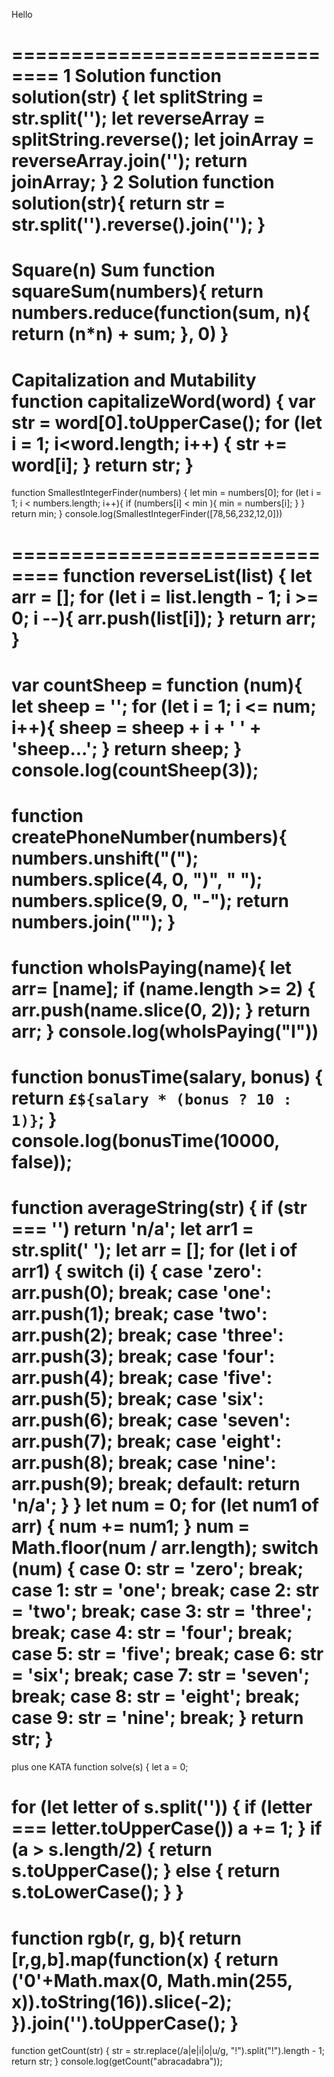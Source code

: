 Hello

==============================
1 Solution
function solution(str) {
let splitString = str.split('');
let reverseArray = splitString.reverse();
let joinArray = reverseArray.join('');
return joinArray;
}
2 Solution
function solution(str){
return str = str.split('').reverse().join('');
}
=============================
Square(n) Sum
function squareSum(numbers){
return numbers.reduce(function(sum, n){
return (n*n) + sum;
}, 0)
}
==============================
Capitalization and Mutability
function capitalizeWord(word) {
var str = word[0].toUpperCase();
for (let i = 1; i<word.length; i++) {
str += word[i];
}
return str;
}
==============================
function SmallestIntegerFinder(numbers) {
let min = numbers[0];
for (let i = 1; i < numbers.length; i++){
if (numbers[i] < min ){
min = numbers[i];
}
}
return min;
}
console.log(SmallestIntegerFinder([78,56,232,12,0]))

==============================
function reverseList(list) {
let arr = [];
for (let i = list.length - 1; i >= 0; i --){
arr.push(list[i]);
}
return arr;
}
==============================
var countSheep = function (num){
let sheep = '';
for (let i = 1; i <= num; i++){
sheep = sheep + i + ' ' + 'sheep...';
}
return sheep;
}
console.log(countSheep(3));
==============================
function createPhoneNumber(numbers){
numbers.unshift("(");
numbers.splice(4, 0, ")", " ");
numbers.splice(9, 0, "-");
return numbers.join("");
}
==============================
function whoIsPaying(name){
let arr= [name];
if (name.length >= 2) {
arr.push(name.slice(0, 2));
}
return arr;
}
console.log(whoIsPaying("I"))
==============================
function bonusTime(salary, bonus) {
return `£${salary * (bonus ? 10 : 1)}`;
}
console.log(bonusTime(10000, false));
==================================
function averageString(str) {
if (str === '') return 'n/a';
let arr1 = str.split(' ');
let arr = [];
for (let i of arr1) {
switch (i) {
case 'zero':
arr.push(0);
break;
case 'one':
arr.push(1);
break;
case 'two':
arr.push(2);
break;
case 'three':
arr.push(3);
break;
case 'four':
arr.push(4);
break;
case 'five':
arr.push(5);
break;
case 'six':
arr.push(6);
break;
case 'seven':
arr.push(7);
break;
case 'eight':
arr.push(8);
break;
case 'nine':
arr.push(9);
break;
default: return 'n/a';
}
}
let num = 0;
for (let num1 of arr) {
num += num1;
}
num = Math.floor(num / arr.length);
switch (num) {
case 0:
str = 'zero';
break;
case 1:
str = 'one';
break;
case 2:
str = 'two';
break;
case 3:
str = 'three';
break;
case 4:
str = 'four';
break;
case 5:
str = 'five';
break;
case 6:
str = 'six';
break;
case 7:
str = 'seven';
break;
case 8:
str = 'eight';
break;
case 9:
str = 'nine';
break;
}
return str;
}
=====================
plus one KATA
function solve(s) {
let a = 0;

for (let letter of s.split('')) {
if (letter === letter.toUpperCase()) a += 1;
}
if (a > s.length/2) {
return s.toUpperCase();
} else {
return s.toLowerCase();
}
}
==========================

function rgb(r, g, b){
return [r,g,b].map(function(x) {
return ('0'+Math.max(0, Math.min(255, x)).toString(16)).slice(-2);
}).join('').toUpperCase();
}
============================
function getCount(str) {
str = str.replace(/a|e|i|o|u/g, "!").split("!").length - 1;
return str;
}
console.log(getCount("abracadabra"));
